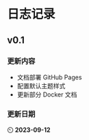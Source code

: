 # 日志记录

## v0.1

### 更新内容

- 文档部署 GitHub Pages
- 配置默认主题样式
- 更新部分 Docker 文档

### 更新日期

:timer_clock: **2023-09-12**
